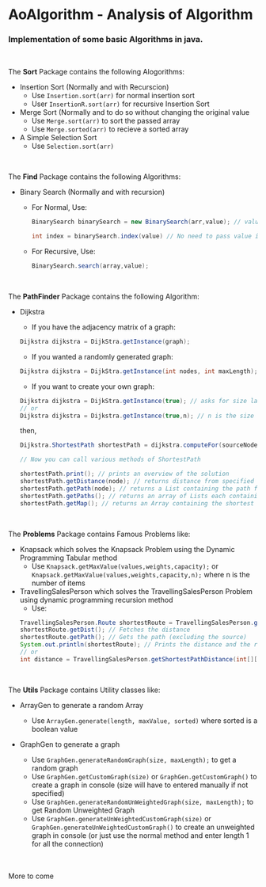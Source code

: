 # AoAlgorithm - Analysis of Algorithm 

### Implementation of some basic Algorithms in java.
<br />

The **Sort** Package contains the following Alogorithms:

* Insertion Sort (Normally and with Recurscion)
  * Use `Insertion.sort(arr)` for normal insertion sort
  * User `InsertionR.sort(arr)` for recursive Insertion Sort
* Merge Sort (Normally and to do so without changing the original value
  * Use `Merge.sort(arr)` to sort the passed array
  * Use `Merge.sorted(arr)` to recieve a sorted array
* A Simple Selection Sort
  * Use `Selection.sort(arr)`
<br />

The **Find** Package contains the following Algorithms:

* Binary Search (Normally and with recursion)
  * For Normal, Use:

    ```java
    BinarySearch binarySearch = new BinarySearch(arr,value); // value is optional and can be passed during function call

    int index = binarySearch.index(value) // No need to pass value if already set, if not set and and not passed, default is 0
    ```
  * For Recursive, Use:

    ```java
    BinarySearch.search(array,value);
    ```
<br/>

The **PathFinder** Package contains the following Algorithm:
* Dijkstra
  * If you have the adjacency matrix of a graph:
  ```java
  Dijkstra dijkstra = DijkStra.getInstance(graph);
  ```
  * If you wanted a randomly generated graph:
  ```java
  Dijkstra dijkstra = DijkStra.getInstance(int nodes, int maxLength); // arguements are optional, will be replaced by default values if not passed
  ```
  * If you want to create your own graph:
  ```java
  Dijkstra dijkstra = DijkStra.getInstance(true); // asks for size later
  // or
  Dijkstra dijkstra = Dijkstra.getInstance(true,n); // n is the size
  ```
    then,

  ```java
  Dijkstra.ShortestPath shortestPath = dijkstra.computeFor(sourceNode); // ShortestPath is an inner class

  // Now you can call various methods of ShortestPath

  shortestPath.print(); // prints an overview of the solution
  shortestPath.getDistance(node); // returns distance from specified node to source node
  shortestPath.getPath(node); // returns a List containing the path from the source to the specified node (excluding the node)
  shortestPath.getPaths(); // returns an array of Lists each containing the path from source to the index's node
  shortestPath.getMap(); // returns an Array containing the shortest distances of each node from the source
  ```
<br/>

The **Problems** Package contains Famous Problems like:
* Knapsack which solves the Knapsack Problem using the Dynamic Programming Tabular method
  * Use `Knapsack.getMaxValue(values,weights,capacity);` or `Knapsack.getMaxValue(values,weights,capacity,n);` where n is the number of items
* TravellingSalesPerson which solves the TravellingSalesPerson Problem using dynamic programming recursion method
  * Use:
  ```java
  TravellingSalesPerson.Route shortestRoute = TravellingSalesPerson.getShortestRoute(int[][] graph); // To get distance and path
  shortestRoute.getDist(); // Fetches the distance
  shortestRoute.getPath(); // Gets the path (excluding the source)
  System.out.println(shortestRoute); // Prints the distance and the route
  // or
  int distance = TravellingSalesPerson.getShortestPathDistance(int[][] graph); // returns the distance
  ```

<br/>

The **Utils** Package contains Utility classes like:
* ArrayGen to generate a random Array
  * Use `ArrayGen.generate(length, maxValue, sorted)` where sorted is a boolean value

* GraphGen to generate a graph
  * Use `GraphGen.generateRandomGraph(size, maxLength);` to get a random graph
  * Use `GraphGen.getCustomGraph(size)` or `GraphGen.getCustomGraph()` to create a graph in console (size will have to entered manually if not specified)
  * Use `GraphGen.generateRandomUnWeightedGraph(size, maxLength);` to get Random Unweighted Graph
  * Use `GraphGen.generateUnWeightedCustomGraph(size)` or `GraphGen.generateUnWeightedCustomGraph()` to create an unweighted graph in console (or just use the normal method and enter length 1 for all the connection)

<br />
<br />
More to come
